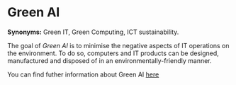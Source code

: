 # Green AI

<!-- (Sustainability) -->

**Synonyms:** Green IT, Green Computing, ICT sustainability.


The goal of *Green AI* is to minimise the negative aspects of IT operations on the environment. To do so, computers and IT products can be designed, manufactured and disposed of in an environmentally-friendly manner.

You can find futher information about Green AI [here](../../T3.6/greenAI.md)
